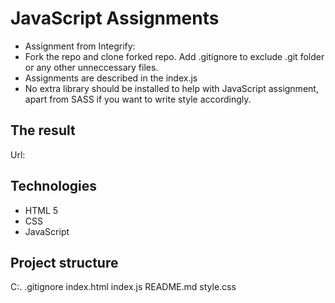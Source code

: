 # JavaScript Assignments

- Assignment from Integrify:
- Fork the repo and clone forked repo. Add .gitignore to exclude .git folder or any other unneccessary files.
- Assignments are described in the index.js
- No extra library should be installed to help with JavaScript assignment, apart from SASS if you want to write style accordingly.

## The result

Url:

## Technologies

- HTML 5
- CSS
- JavaScript

## Project structure

C:.
.gitignore
index.html
index.js
README.md
style.css
